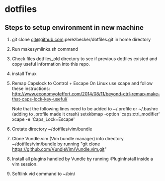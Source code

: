 # dotfiles


Steps to setup environment in new machine
-----------------------------------------


1. git clone git@github.com:perezbecker/dotfiles.git in home directory  
2. Run makesymlinks.sh command
3. Check files dotfiles_old directory to see if previous dotfiles existed and copy useful information into this repo.
4. install Tmux
5. Remap Capslock to Control + Escape
   On Linux use xcape and follow these instructions: 
   http://www.economyofeffort.com/2014/08/11/beyond-ctrl-remap-make-that-caps-lock-key-useful/
            
   Note that the following lines need to be added to ~/.profile or ~/.bashrc (adding to .profile made it crash)
   setxkbmap -option 'caps:ctrl_modifier'
   xcape -e 'Caps_Lock=Escape'
6. Cretate directory ~/dotfiles/vim/bundle
7. Clone Vundle.vim (Vim bundle manager) into directory ~/dotfiles/vim/bundle by running "git clone https://github.com/VundleVim/Vundle.vim.git" 
8. Install all plugins handled by Vundle by running :PluginInstall inside a vim session.
9. Softlink vid command to ~/bin/
